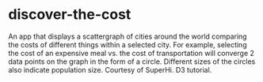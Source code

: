 # discover-the-cost

An app that displays a scattergraph of cities around the world comparing the costs of different things within a selected city. 
For example, selecting the cost of an expensive meal vs. the cost of transportation will converge 2 data points on the graph 
in the form of a circle. Different sizes of the circles also indicate population size. Courtesy of SuperHi. D3 tutorial.
